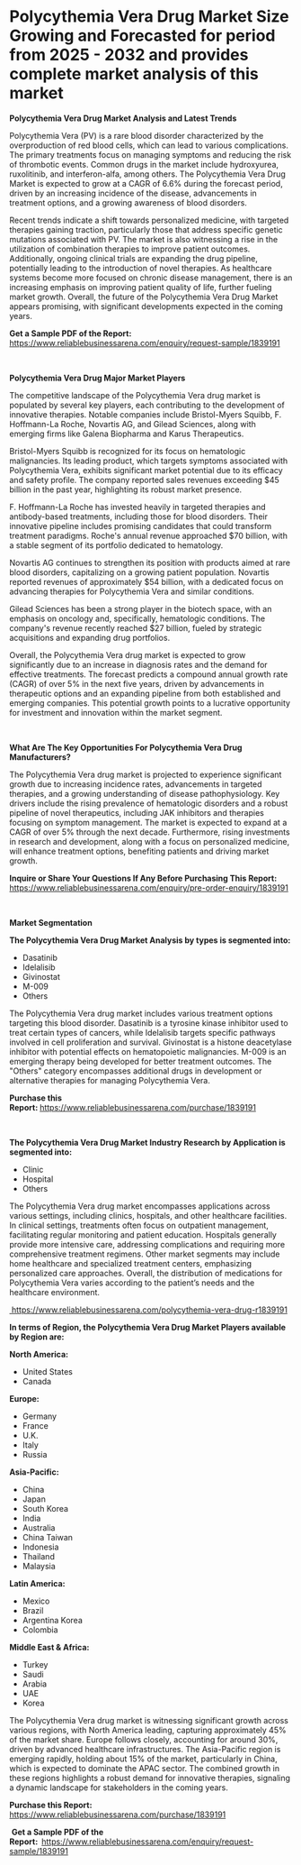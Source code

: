 <p><h1>Polycythemia Vera Drug Market Size Growing and Forecasted for period from 2025 - 2032 and provides complete market analysis of this market</h1></p><p><strong>Polycythemia Vera Drug Market Analysis and Latest Trends</strong></p>
<p><p>Polycythemia Vera (PV) is a rare blood disorder characterized by the overproduction of red blood cells, which can lead to various complications. The primary treatments focus on managing symptoms and reducing the risk of thrombotic events. Common drugs in the market include hydroxyurea, ruxolitinib, and interferon-alfa, among others. The Polycythemia Vera Drug Market is expected to grow at a CAGR of 6.6% during the forecast period, driven by an increasing incidence of the disease, advancements in treatment options, and a growing awareness of blood disorders.</p><p>Recent trends indicate a shift towards personalized medicine, with targeted therapies gaining traction, particularly those that address specific genetic mutations associated with PV. The market is also witnessing a rise in the utilization of combination therapies to improve patient outcomes. Additionally, ongoing clinical trials are expanding the drug pipeline, potentially leading to the introduction of novel therapies. As healthcare systems become more focused on chronic disease management, there is an increasing emphasis on improving patient quality of life, further fueling market growth. Overall, the future of the Polycythemia Vera Drug Market appears promising, with significant developments expected in the coming years.</p></p>
<p><strong>Get a Sample PDF of the Report:&nbsp;</strong> <a href="https://www.reliablebusinessarena.com/enquiry/request-sample/1839191?utm_campaign=2748&utm_medium=2&utm_source=Github&utm_content=ia&utm_term=19042025&utm_id=polycythemia-vera-drug">https://www.reliablebusinessarena.com/enquiry/request-sample/1839191</a></p>
<p>&nbsp;</p>
<p><strong>Polycythemia Vera Drug Major Market Players</strong></p>
<p><p>The competitive landscape of the Polycythemia Vera drug market is populated by several key players, each contributing to the development of innovative therapies. Notable companies include Bristol-Myers Squibb, F. Hoffmann-La Roche, Novartis AG, and Gilead Sciences, along with emerging firms like Galena Biopharma and Karus Therapeutics.</p><p>Bristol-Myers Squibb is recognized for its focus on hematologic malignancies. Its leading product, which targets symptoms associated with Polycythemia Vera, exhibits significant market potential due to its efficacy and safety profile. The company reported sales revenues exceeding $45 billion in the past year, highlighting its robust market presence.</p><p>F. Hoffmann-La Roche has invested heavily in targeted therapies and antibody-based treatments, including those for blood disorders. Their innovative pipeline includes promising candidates that could transform treatment paradigms. Roche's annual revenue approached $70 billion, with a stable segment of its portfolio dedicated to hematology.</p><p>Novartis AG continues to strengthen its position with products aimed at rare blood disorders, capitalizing on a growing patient population. Novartis reported revenues of approximately $54 billion, with a dedicated focus on advancing therapies for Polycythemia Vera and similar conditions.</p><p>Gilead Sciences has been a strong player in the biotech space, with an emphasis on oncology and, specifically, hematologic conditions. The company's revenue recently reached $27 billion, fueled by strategic acquisitions and expanding drug portfolios.</p><p>Overall, the Polycythemia Vera drug market is expected to grow significantly due to an increase in diagnosis rates and the demand for effective treatments. The forecast predicts a compound annual growth rate (CAGR) of over 5% in the next five years, driven by advancements in therapeutic options and an expanding pipeline from both established and emerging companies. This potential growth points to a lucrative opportunity for investment and innovation within the market segment.</p></p>
<p>&nbsp;</p>
<p><strong>What Are The Key Opportunities For Polycythemia Vera Drug Manufacturers?</strong></p>
<p><p>The Polycythemia Vera drug market is projected to experience significant growth due to increasing incidence rates, advancements in targeted therapies, and a growing understanding of disease pathophysiology. Key drivers include the rising prevalence of hematologic disorders and a robust pipeline of novel therapeutics, including JAK inhibitors and therapies focusing on symptom management. The market is expected to expand at a CAGR of over 5% through the next decade. Furthermore, rising investments in research and development, along with a focus on personalized medicine, will enhance treatment options, benefiting patients and driving market growth.</p></p>
<p><strong>Inquire or Share Your Questions If Any Before Purchasing This Report:</strong> <a href="https://www.reliablebusinessarena.com/enquiry/pre-order-enquiry/1839191?utm_campaign=2748&utm_medium=2&utm_source=Github&utm_content=ia&utm_term=19042025&utm_id=polycythemia-vera-drug">https://www.reliablebusinessarena.com/enquiry/pre-order-enquiry/1839191</a></p>
<p>&nbsp;</p>
<p><strong>Market Segmentation</strong></p>
<p><strong>The Polycythemia Vera Drug Market Analysis by types is segmented into:</strong></p>
<p><ul><li>Dasatinib</li><li>Idelalisib</li><li>Givinostat</li><li>M-009</li><li>Others</li></ul></p>
<p><p>The Polycythemia Vera drug market includes various treatment options targeting this blood disorder. Dasatinib is a tyrosine kinase inhibitor used to treat certain types of cancers, while Idelalisib targets specific pathways involved in cell proliferation and survival. Givinostat is a histone deacetylase inhibitor with potential effects on hematopoietic malignancies. M-009 is an emerging therapy being developed for better treatment outcomes. The "Others" category encompasses additional drugs in development or alternative therapies for managing Polycythemia Vera.</p></p>
<p><strong>Purchase this Report:&nbsp;</strong><a href="https://www.reliablebusinessarena.com/purchase/1839191?utm_campaign=2748&utm_medium=2&utm_source=Github&utm_content=ia&utm_term=19042025&utm_id=polycythemia-vera-drug">https://www.reliablebusinessarena.com/purchase/1839191</a></p>
<p>&nbsp;</p>
<p><strong>The Polycythemia Vera Drug Market Industry Research by Application is segmented into:</strong></p>
<p><ul><li>Clinic</li><li>Hospital</li><li>Others</li></ul></p>
<p><p>The Polycythemia Vera drug market encompasses applications across various settings, including clinics, hospitals, and other healthcare facilities. In clinical settings, treatments often focus on outpatient management, facilitating regular monitoring and patient education. Hospitals generally provide more intensive care, addressing complications and requiring more comprehensive treatment regimens. Other market segments may include home healthcare and specialized treatment centers, emphasizing personalized care approaches. Overall, the distribution of medications for Polycythemia Vera varies according to the patient’s needs and the healthcare environment.</p></p>
<p><a href="https://www.reliablebusinessarena.com/polycythemia-vera-drug-r1839191?utm_campaign=2748&utm_medium=2&utm_source=Github&utm_content=ia&utm_term=19042025&utm_id=polycythemia-vera-drug">&nbsp;https://www.reliablebusinessarena.com/polycythemia-vera-drug-r1839191</a></p>
<p><strong>In terms of Region, the Polycythemia Vera Drug Market Players available by Region are:</strong></p>
<p>
    <p> <strong> North America: </strong>
        <ul>
            <li>United States</li>
            <li>Canada</li>
        </ul>
        </p> 
    <p> <strong> Europe: </strong>
        <ul>
            <li>Germany</li>
            <li>France</li>
            <li>U.K.</li>
            <li>Italy</li>
            <li>Russia</li>
        </ul>
        </p> 
    <p> <strong> Asia-Pacific: </strong>
        <ul>
            <li>China</li>
            <li>Japan</li>
            <li>South Korea</li>
            <li>India</li>
            <li>Australia</li>
            <li>China Taiwan</li>
            <li>Indonesia</li>
            <li>Thailand</li>
            <li>Malaysia</li>
        </ul>
        </p> 
    <p> <strong> Latin America: </strong>
        <ul>
            <li>Mexico</li>
            <li>Brazil</li>
            <li>Argentina Korea</li>
            <li>Colombia</li>
        </ul>
        </p> 
    <p> <strong> Middle East & Africa: </strong>
        <ul>
            <li>Turkey</li>
            <li>Saudi</li>
            <li>Arabia</li>
            <li>UAE</li>
            <li>Korea</li>
        </ul>
    </p>
    </p>
<p><p>The Polycythemia Vera drug market is witnessing significant growth across various regions, with North America leading, capturing approximately 45% of the market share. Europe follows closely, accounting for around 30%, driven by advanced healthcare infrastructures. The Asia-Pacific region is emerging rapidly, holding about 15% of the market, particularly in China, which is expected to dominate the APAC sector. The combined growth in these regions highlights a robust demand for innovative therapies, signaling a dynamic landscape for stakeholders in the coming years.</p></p>
<p><strong>Purchase this Report: </strong><a href="https://www.reliablebusinessarena.com/purchase/1839191?utm_campaign=2748&utm_medium=2&utm_source=Github&utm_content=ia&utm_term=19042025&utm_id=polycythemia-vera-drug">https://www.reliablebusinessarena.com/purchase/1839191</a></p>
<p>&nbsp;<strong>Get a Sample PDF of the Report:&nbsp;&nbsp;</strong><a href="https://www.reliablebusinessarena.com/enquiry/request-sample/1839191?utm_campaign=2748&utm_medium=2&utm_source=Github&utm_content=ia&utm_term=19042025&utm_id=polycythemia-vera-drug">https://www.reliablebusinessarena.com/enquiry/request-sample/1839191</a></p>
<p><strong></strong></p>
<p><p></p><p></p><p></p></p>